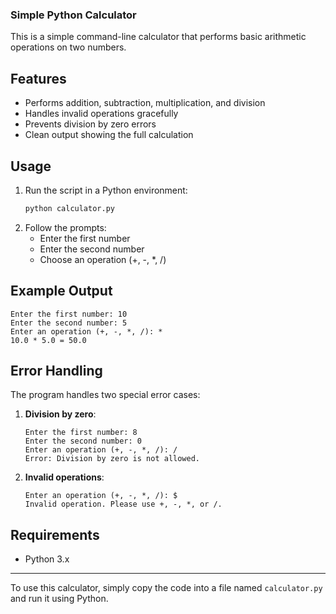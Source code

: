 ### Simple Python Calculator

This is a simple command-line calculator that performs basic arithmetic operations on two numbers.

## Features
- Performs addition, subtraction, multiplication, and division
- Handles invalid operations gracefully
- Prevents division by zero errors
- Clean output showing the full calculation

## Usage
1. Run the script in a Python environment:
   ```bash
   python calculator.py
   ```
2. Follow the prompts:
   - Enter the first number
   - Enter the second number
   - Choose an operation (+, -, *, /)

## Example Output
```
Enter the first number: 10
Enter the second number: 5
Enter an operation (+, -, *, /): *
10.0 * 5.0 = 50.0
```

## Error Handling
The program handles two special error cases:
1. **Division by zero**:
   ```
   Enter the first number: 8
   Enter the second number: 0
   Enter an operation (+, -, *, /): /
   Error: Division by zero is not allowed.
   ```
2. **Invalid operations**:
   ```
   Enter an operation (+, -, *, /): $
   Invalid operation. Please use +, -, *, or /.
   ```

## Requirements
- Python 3.x

---

To use this calculator, simply copy the code into a file named `calculator.py` and run it using Python.
